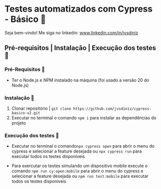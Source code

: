# Testes automatizados com Cypress - Básico 🚀
Seja bem-vindo!
Me siga no linkedin: www.linkedin.com/in/jvsdiniz

## Pré-requisitos | Instalação | Execução dos testes 📝

### Pré-Requisitos 📝
- Ter o Node.js e NPM instalado na máquina (foi usado a versão 20 do Node.js)

### Instalação 📝
1. Clonar repositório | `git clone https://github.com/jvsdiniz/cypress-basico-v2.git`
2. Executar no terminal o comando `npm i` para instalar as dependências do projeto

### Execução dos testes 📝
- Executar no terminal o comando`npx cypress open` para abrir o menu do cypress e selecionar a feature desejada ou `npx cypress run` para executar todos os testes disponíveis

- Para exercutar os testes simulando um dispositivo mobile execute o comando `npm run cy:open:mobile` para abrir o menu do cypress e selecionar a feature desejada ou `npm run test:mobile` para executar todos os testes disponiveis


